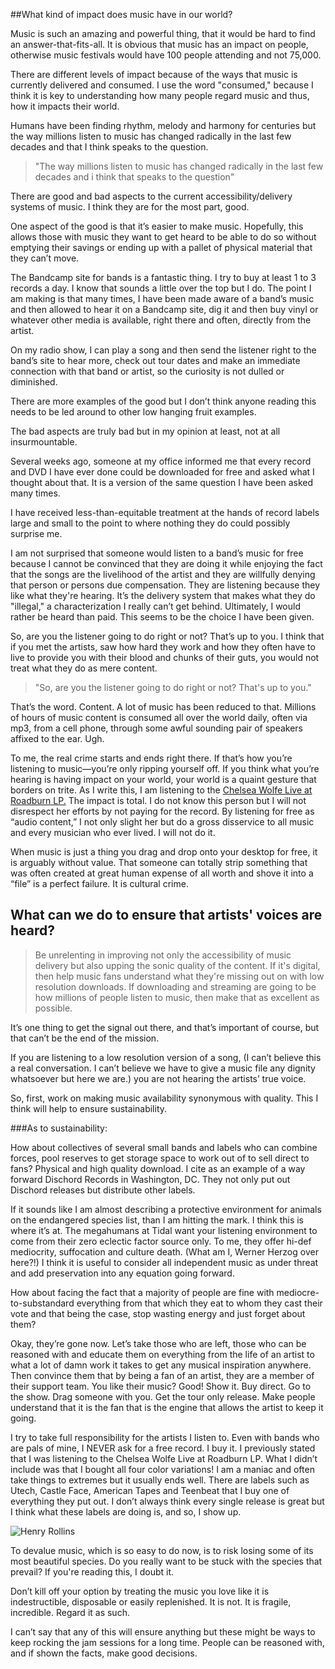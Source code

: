 ##What kind of impact does music have in our world?

Music is such an amazing and powerful thing, that it would be hard to find an answer-that-fits-all. It is obvious that music has an impact on people, otherwise music festivals would have 100 people attending and not 75,000.

There are different levels of impact because of the ways that music is currently delivered and consumed. I use the word "consumed," because I think it is key to understanding how many people regard music and thus, how it impacts their world.

Humans have been finding rhythm, melody and harmony for centuries but the way millions listen to music has changed radically in the last few decades and that I think speaks to the question.

>"The way millions listen to music has changed radically in the last few decades and i think that speaks to the question"

There are good and bad aspects to the current accessibility/delivery systems of music. I think they are for the most part, good.

One aspect of the good is that it’s easier to make music. Hopefully, this allows those with music they want to get heard to be able to do so without emptying their savings or ending up with a pallet of physical material that they can’t move.

The Bandcamp site for bands is a fantastic thing. I try to buy at least 1 to 3 records a day. I know that sounds a little over the top but I do. The point I am making is that many times, I have been made aware of a band’s music and then allowed to hear it on a Bandcamp site, dig it and then buy vinyl or whatever other media is available, right there and often, directly from the artist.

On my radio show, I can play a song and then send the listener right to the band’s site to hear more, check out tour dates and make an immediate connection with that band or artist, so the curiosity is not dulled or diminished.

There are more examples of the good but I don’t think anyone reading this needs to be led around to other low hanging fruit examples.

The bad aspects are truly bad but in my opinion at least, not at all insurmountable.

Several weeks ago, someone at my office informed me that every record and DVD I have ever done could be downloaded for free and asked what I thought about that. It is a version of the same question I have been asked many times.

I have received less-than-equitable treatment at the hands of record labels large and small to the point to where nothing they do could possibly surprise me.

I am not surprised that someone would listen to a band’s music for free because I cannot be convinced that they are doing it while enjoying the fact that the songs are the livelihood of the artist and they are willfully denying that person or persons due compensation. They are listening because they like what they're hearing. It’s the delivery system that makes what they do "illegal," a characterization I really can’t get behind. Ultimately, I would rather be heard than paid. This seems to be the choice I have been given.

So, are you the listener going to do right or not? That’s up to you. I think that if you met the artists, saw how hard they work and how they often have to live to provide you with their blood and chunks of their guts, you would not treat what they do as mere content.

>"So, are you the listener going to do right or not? That's up to you."

That’s the word. Content. A lot of music has been reduced to that. Millions of hours of music content is consumed all over the world daily, often via mp3, from a cell phone, through some awful sounding pair of speakers affixed to the ear. Ugh.

To me, the real crime starts and ends right there. If that’s how you’re listening to music—you’re only ripping yourself off. If you think what you’re hearing is having impact on your world, your world is a quaint gesture that borders on trite. As I write this, I am listening to the [Chelsea Wolfe Live at Roadburn LP.](http://www.chelseawolfe.net/) The impact is total. I do not know this person but I will not disrespect her efforts by not paying for the record. By listening for free as “audio content,” I not only slight her but do a gross disservice to all music and every musician who ever lived. I will not do it.

When music is just a thing you drag and drop onto your desktop for free, it is arguably without value. That someone can totally strip something that was often created at great human expense of all worth and shove it into a “file” is a perfect failure. It is cultural crime.

## What can we do to ensure that artists' voices are heard?

>Be unrelenting in improving not only the accessibility of music delivery but also upping the sonic quality of the content. If it's digital, then help music fans understand what they're missing out on with low resolution downloads. If downloading and streaming are going to be how millions of people listen to music, then make that as excellent as possible.

It’s one thing to get the signal out there, and that’s important of course, but that can’t be the end of the mission.

If you are listening to a low resolution version of a song, (I can’t believe this a real conversation. I can’t believe we have to give a music file any dignity whatsoever but here we are.) you are not hearing the artists’ true voice.

So, first, work on making music availability synonymous with quality. This I think will help to ensure sustainability.

###As to sustainability:

How about collectives of several small bands and labels who can combine forces, pool reserves to get storage space to work out of to sell direct to fans? Physical and high quality download. I cite as an example of a way forward Dischord Records in Washington, DC. They not only put out Dischord releases but distribute other labels.

If it sounds like I am almost describing a protective environment for animals on the endangered species list, than I am hitting the mark. I think this is where it’s at. The megahumans at Tidal want your listening environment to come from their zero eclectic factor source only. To me, they offer hi-def mediocrity, suffocation and culture death. (What am I, Werner Herzog over here?!) I think it is useful to consider all independent music as under threat and add preservation into any equation going forward.

How about facing the fact that a majority of people are fine with mediocre-to-substandard everything from that which they eat to whom they cast their vote and that being the case, stop wasting energy and just forget about them?

Okay, they’re gone now. Let’s take those who are left, those who can be reasoned with and educate them on everything from the life of an artist to what a lot of damn work it takes to get any musical inspiration anywhere. Then convince them that by being a fan of an artist, they are a member of their support team. You like their music? Good! Show it. Buy direct. Go to the show. Drag someone with you. Get the tour only release. Make people understand that it is the fan that is the engine that allows the artist to keep it going.

I try to take full responsibility for the artists I listen to. Even with bands who are pals of mine, I NEVER ask for a free record. I buy it. I previously stated that I was listening to the Chelsea Wolfe Live at Roadburn LP. What I didn’t include was that I bought all four color variations! I am a maniac and often take things to extremes but it usually ends well. There are labels such as Utech, Castle Face, American Tapes and Teenbeat that I buy one of everything they put out. I don’t always think every single release is great but I think what these labels are doing is, and so, I show up.

![Henry Rollins](https://static-cashmusic.netdna-ssl.com/www/img/article/hr-2.jpg "Henry Rollins")

To devalue music, which is so easy to do now, is to risk losing some of its most beautiful species. Do you really want to be stuck with the species that prevail? If you're reading this, I doubt it.

Don’t kill off your option by treating the music you love like it is indestructible, disposable or easily replenished. It is not. It is fragile, incredible. Regard it as such.

I can’t say that any of this will ensure anything but these might be ways to keep rocking the jam sessions for a long time. People can be reasoned with, and if shown the facts, make good decisions.
